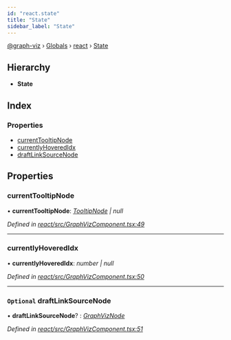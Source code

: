 ```yaml
---
id: "react.state"
title: "State"
sidebar_label: "State"
---
```


[@graph-viz](../index.md) › [Globals](../globals.md) › [react](../modules/react.md) › [State](react.state.md)

## Hierarchy

* **State**

## Index

### Properties

* [currentTooltipNode](react.state.md#currenttooltipnode)
* [currentlyHoveredIdx](react.state.md#currentlyhoveredidx)
* [draftLinkSourceNode](react.state.md#optional-draftlinksourcenode)

## Properties

###  currentTooltipNode

• **currentTooltipNode**: *[TooltipNode](react.tooltipnode.md) | null*

*Defined in [react/src/GraphVizComponent.tsx:49](https://github.com/uplevel-technology/graph-viz/blob/d488454d/packages/react/src/GraphVizComponent.tsx#L49)*

___

###  currentlyHoveredIdx

• **currentlyHoveredIdx**: *number | null*

*Defined in [react/src/GraphVizComponent.tsx:50](https://github.com/uplevel-technology/graph-viz/blob/d488454d/packages/react/src/GraphVizComponent.tsx#L50)*

___

### `Optional` draftLinkSourceNode

• **draftLinkSourceNode**? : *[GraphVizNode](../modules/react.md#graphviznode)*

*Defined in [react/src/GraphVizComponent.tsx:51](https://github.com/uplevel-technology/graph-viz/blob/d488454d/packages/react/src/GraphVizComponent.tsx#L51)*
